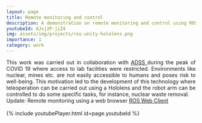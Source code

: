 ```yaml
---
layout: page
title: Remote monitoring and control
description: A demonstration on remote monitoring and control using ROS, Unity and Hololens
youtubeId: AJxj2P-jiZ4
img: assets/img/projects/ros-unity-hololens.png
importance: 1
category: work
---
```


<div style="text-align: justify">
This work was carried out in collaboration with <a href="https://www.adss.dev/"> ADSS </a> during the peak of COVID 19 where access to lab facilities were restricted. Environments like nuclear, mines etc. are not easily accessible to humans and poses risk to well-being. This motivation led to the development of this technology where teleoperation can be carried out using a Hololens and the robot arm can be controlled to do some specific tasks, for instance, nuclear waste removal.
<br />
Update: Remote monitoring using a web browser <a href="/blog/2022/ROS_WebClient/"> ROS Web Client </a>
</div>

<br />
{% include youtubePlayer.html id=page.youtubeId %}
